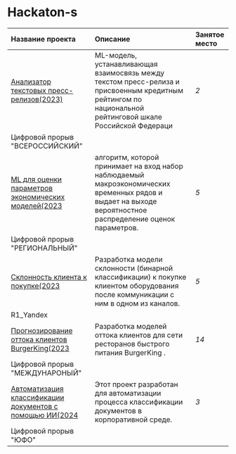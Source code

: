# Hackaton-s
| Название проекта | Описание | Занятое место |
| :---------------------- | :---------------------- | :---------------------- |
| [Анализатор текстовых пресс-релизов(2023)](rating-agency-analyser-main) |ML-модель, устанавливающая взаимосвязь между текстом пресс-релиза и присвоенным кредитным рейтингом по национальной рейтинговой шкале Российской Федераци | *2* 
Цифровой прорыв "ВСЕРОССИЙСКИЙ" |
|[ML для оценки параметров экономических моделей(2023](sochi-2023-main) | алгоритм, которой принимает на вход набор наблюдаемый макроэкономических временных рядов и выдает на выходе вероятностное распределение оценок параметров.| *5* 
Цифровой прорыв "РЕГИОНАЛЬНЫЙ"  |
|[Склонность клиента к покупке(2023](hackaton_R1_october_2023) | Разработка модели склонности (бинарной классификации) к покупке клиентом оборудования после коммуникации с ним в одном из каналов. | *5* 
R1_Yandex |
|[Прогнозирование оттока клиентов BurgerKing(2023](churn-mads-main) | Разработка моделей оттока клиентов для сети ресторанов быстрого питания BurgerKing . | *14* 
Цифровой прорыв "МЕЖДУНАРОНЫЙ"  |
|[Автоматизация классификации документов с помощью ИИ(2024](classifaer_document-main) | Этот проект разработан для автоматизации процесса классификации документов в корпоративной среде. | *3* 
Цифровой прорыв "ЮФО"  |


